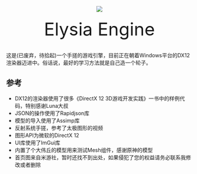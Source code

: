<div align=center><img src="https://cdn.jsdelivr.net/gh/Liiii007/LiquidBlog@main/img/202208212313351.png#pic_center)"></div>

<br/>

<div align=center>
    <div>
        <font size=70>Elysia Engine</font>
    </div>
</div>
<br/>

这是(已废弃，待拾起)一个手搓的游戏引擎，目前正在朝着Windows平台的DX12渲染器迈进中。俗话说，最好的学习方法就是自己造一个轮子。


## 参考
- DX12的渲染器使用了很多《DirectX 12 3D游戏开发实践》一书中的样例代码，特别感谢Luna大叔
- JSON的操作使用了Rapidjson库
- 模型的导入使用了Assimp库
- 反射系统手搓，参考了太极图形的视频
- 图形API为微软的DirectX 12
- UI库使用了ImGui库
- 内置了个大伟丘的模型用来测试Mesh组件，感谢原神的模型
- 首页图来自米游社，暂时还找不到出处，如果侵犯了您的权益请务必联系我修改或者删除
